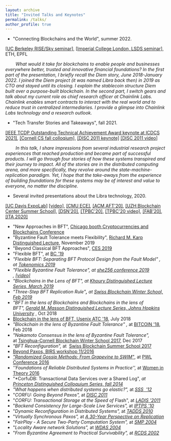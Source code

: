 ```yaml
---
layout: archive
title: "Invited Talks and Keynotes"
permalink: /talks/
author_profile: true
---
```


-   "Connecting Blockchains and the World", summer 2022. 

[[UC Berkeley RISE/Sky seminar](https://rise.cs.berkeley.edu/events/)], [[Imperial College London, LSDS seminar](https://lsds.doc.ic.ac.uk/seminars)], ETH, EPFL

&emsp;&emsp; _What would it take for blockchains to enable people and businesses everywhere better, trusted and innovative financial foundations?
In the first part of the presentation, I briefly recall the Diem story, June 2018-January 2022. I joined the Diem project (it was named Libra back then) in 2019 as CTO and stayed until its closing. I explain the stablecoin structure Diem built over a purpose-built blockchain.
In the second part, I switch gears and talk about my current role as chief research officer at Chainlink Labs. Chainlink enables smart contracts to interact with the real world and to reduce trust in centralized intermediaries. I provide a glimpse into Chainlink Labs technology and a research outlook._

-   "Tech Transfer Stories and Takeaways", fall 2021.

[[IEEE TCDP Outstanding Technical Achievement Award keynote at ICDCS 2021]](https://icdcs2021.us/keynotes.html), 
[[Cornell CS fall colloqium]](https://www.cs.cornell.edu/content/tech-transfer-stories-and-takeaways), 
[[DISC 2011 keynote]](http://www.disc-conference.org/wp/disc2021/program/) [[DISC 2011 video]](https://www.youtube.com/watch?v=9RRUQHymcJA)

&emsp;&emsp; _In this talk, I share impressions from several industrial research project experiences that reached
production and became part of successful products. I will go through four stories of how these
systems transpired and their journey to impact. All of the stories are in the distributed computing
arena, and more specifically, they revolve around the state-machine-replication paradigm. Yet, I
hope that the take-aways from the experience of building foundations for these systems may be of
interest and value to everyone, no matter the discipline._

-   Several invited presentations about the Libra technology, 2020.
 
[[UC Davis ExpoLab]](https://expolab.org/ecs189f-fall-2020/speakers.html) [[video]](https://www.youtube.com/watch?v=WR7K3adIqbI&feature=youtu.be&ab_channel=ExpoLabatUCDavis),
[[CMU ECE]](https://ece.hosted.panopto.com/Panopto/Pages/Viewer.aspx?id=83b2040d-b937-4889-831e-ac6401292548),
[[ACM AFT'20]](https://aft.acm.org/program-2020),
[[UZH Blockchain Center Summer School]](https://www.blockchain.uzh.ch/events/summer-school-deep-dive-into-blockchain/),
[[DSN'20]](https://dsn2020.webs.upv.es/final-program/keynotes/),
[[TPBC'20]](https://eventum.upf.edu/51585/detail/theory-and-practice-of-blockchains-online-weekly-seminar-series-.html), [[TPBC'20 video]](https://www.youtube.com/watch?v=S9oPB9j-UZU&feature=youtu.be),
[[FAB'20]](https://scfab.github.io/2020/index.html),
[[ITA 2020]](https://ita.ucsd.edu/ws/schedule2020/#d_5) 

-   "New Approaches in BFT", [Chicago booth Cryptocurrencies and Blockchains Conference](https://bfi.uchicago.edu/event/cryptocurrencies-and-blockchains-conference/)
-   "Byzantine Fault Tolerance meets Flexibility", [Richard M. Karp Distinguished Lecture](https://simons.berkeley.edu/rmklectures2019-fall-3), November 2019
-   "Beyond Classical BFT Approaches", [CES 2019](https://cryptoeconomicsystems.pubpub.org/)
-   "Flexible BFT", at [BC '19](https://crypto.iacr.org/2019/affevents/blockchain/page.html)
-   *"Flexible BFT: Separating BFT Protocol Design from the Fault Model" , at [Tokenomics 2019](http://tokenomics2019.org/infoattendees/invitedspeakers)*
-   *"Flexible Byzantine Fault Tolerance", at [she256 conference 2019](https://www.recolor.io/) , [[video]](https://youtu.be/4np_2K8WNPU?t=4297)*
-   *"Blockchains in the Lens of BFT", at [Khoury Distinguished Lecture Series, March 2019](https://www.khoury.northeastern.edu/event/distinguished-speaker-blockchains-in-the-lens-of-bft/)*
-   *"Three-Step BFT Replication Rule"**,** at [Swiss Blockchain Winter School, Feb 2019](https://blockchainschool.epfl.ch/)*
-   *"BFT in the lens of Blockchains and Blockchains in the lens of BFT", [Gerald M. Masson Distinguished Lecture Series, Johns Hopkins University](https://www.cs.jhu.edu/news-events/gerald-m-masson-distinguished-lecture-series/)* , Oct 2018
-   [Blockchain in the lens of BFT, Usenix ATC '18](https://www.usenix.org/conference/atc18/presentation/malkhi), July 2018
-   *"Blockchain in the lens of Byzantine Fault Tolerance" ,* at [BITCOIN '18](https://fc18.ifca.ai/bitcoin/index.html), Feb 2018
-   *"Nakamoto Consensus in the lens of Byzantine Fault Tolerance",* at [Tsinghua-Cornell Blockchain Winter School 2017](http://iiis.tsinghua.edu.cn/en/show-6611-1.html), Dec 2017
-   *"BFT Reconfiguration",* at  [Swiss Blockchain Summer School 2017](https://blockchain-summer.epfl.ch/)
-   [Beyond Paxos, BIRS workshop 11/2016](http://www.birs.ca/events/2016/5-day-workshops/16w5152/videos/watch/201611290900-Malkhi.html)
-   [*"Randomized Gossip Methods: From Grapevine to SWIM"*](https://youtu.be/Gxf5glthqrk?list=PLGRqfvsPiRShwIXMA5P3WR_9LgBOAdvw4), at [PWL Conference 2016](http://pwlconf.org)
-   *''Foundations of Reliable Distributed Systems in Practice'',* at [Women in Theory 2016](https://womenintheory.wordpress.com/)
-   "*CorfuDB: Transactional Data Services over a Shared Log", *at [Princeton Distinguished Colloquium Series, fall 2014](https://www.cs.princeton.edu/events/event/corfudb-transactional-data-services-over-shared-log)*
-   *"What happens when distributed systems go elastic?",* at *[SSS  '12](https://cs.uwaterloo.ca/conferences/sss2012/index.html)*
-   "*CORFU: Going Beyond Paxos",* at *[DISC 2011](http://disc2011.dis.uniroma1.it/keynote.php?lang=eng)*
-   "*CORFU: Transactional Storage at the Speed of* Flash", at *[LADIS '2011](http://ladisworkshop.org/node/12)*
-   "*Backend Consistency for Large-Scale Live Services",* at *[IPTPS '10](http://www.usenix.org/events/iptps10/)*
-   "*Dynamic Reconfiguration in Distributed Systems",* at *[TADDS 2010](http://ccom.uprrp.edu/DISC2010/workshops.html)*
-   "*Virtually Synchronous Paxos",* at *[A 30-Year Perspective on Replication](http://www.inf.usi.ch/30YearsOfReplication/program.html)*
-   "*FairPlay - A Secure Two-Party Computation System",* at *[SMP 2004](http://www.zurich.ibm.com/~cca/smp2004/)*
-   "*Locality Aware network Solutions",* at *[WDAS 2004](http://lsirwww.epfl.ch/wdas2004/)*
-   "*From Byzantine Agreement to Practical Survivability",* at *[RCDS 2002](http://www.jaist.ac.jp/~defago/RCDS_2002/)*

